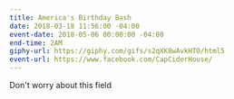 ```yaml
---
title: America's Birthday Bash
date: 2018-03-18 11:56:00 -04:00
event-date: 2018-05-06 00:00:00 -04:00
end-time: 2AM
giphy-url: https://giphy.com/gifs/s2qXK8wAvkHTO/html5
event-url: https://www.facebook.com/CapCiderHouse/
---
```


Don't worry about this field
